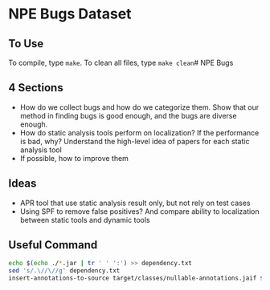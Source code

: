 # NPE Bugs Dataset

## To Use
To compile, type `make`. To clean all files, type `make clean`# NPE Bugs

## 4 Sections
* How do we collect bugs and how do we categorize them. Show that our method in finding bugs is good enough, and the bugs are diverse enough.
* How do static analysis tools perform on localization? If the performance is bad, why? Understand the high-level idea of papers for each static analysis tool
* If possible, how to improve them

## Ideas
* APR tool that use static analysis result only, but not rely on test cases
* Using SPF to remove false positives? And compare ability to localization between static tools and dynamic tools

## Useful Command
```bash
echo $(echo ./*.jar | tr ' ' ':') >> dependency.txt
sed 's/.\//\//g' dependency.txt
insert-annotations-to-source target/classes/nullable-annotations.jaif $(find ./src/main/java/org -name '*.java' | tr '\n' ' ')

```


